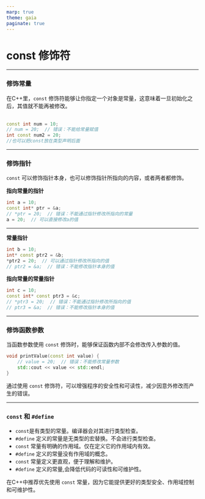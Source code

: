 ```yaml
---
marp: true
theme: gaia
paginate: true
---
```


<!-- _class: lead -->
# **const** 修饰符

---

### **修饰常量**
在C++里，`const` 修饰符能够让你指定一个对象是常量，这意味着一旦初始化之后，其值就不能再被修改。<br><br>

```cpp
const int num = 10;
// num = 20;  // 错误：不能给常量赋值
int const num2 = 20;
//也可以把const放在类型声明后面
```

---

### **修饰指针**
`const` 可以修饰指针本身，也可以修饰指针所指向的内容，或者两者都修饰。

**指向常量的指针**
```cpp
int a = 10;
const int* ptr = &a;
// *ptr = 20;  // 错误：不能通过指针修改所指向的常量
a = 20;  // 可以直接修改a的值
```

---

**常量指针**
```cpp
int b = 10;
int* const ptr2 = &b;
*ptr2 = 20;  // 可以通过指针修改所指向的值
// ptr2 = &a;  // 错误：不能修改指针本身的值
```

**指向常量的常量指针**

```cpp
int c = 10;
const int* const ptr3 = &c;
// *ptr3 = 20;  // 错误：不能通过指针修改所指向的值
// ptr3 = &a;  // 错误：不能修改指针本身的值
```

---

### **修饰函数参数**

当函数参数使用 `const` 修饰时，能够保证函数内部不会修改传入参数的值。

```cpp
void printValue(const int value) {
    // value = 20;  // 错误：不能修改常量参数
    std::cout << value << std::endl;
}
```
通过使用 `const` 修饰符，可以增强程序的安全性和可读性，减少因意外修改而产生的错误。

---

### **`const` 和 `#define`**
- `const`是有类型的常量。编译器会对其进行类型检查。
- `#define` 定义的常量是无类型的宏替换。不会进行类型检查。
- `const` 常量有明确的作用域。仅在定义它的作用域内有效。
- `#define` 定义的常量没有作用域的概念。
- `const` 常量定义更直观，便于理解和维护。
- `#define` 定义的常量,会降低代码的可读性和可维护性。

在C++中推荐优先使用 `const` 常量，因为它能提供更好的类型安全、作用域控制和可维护性。